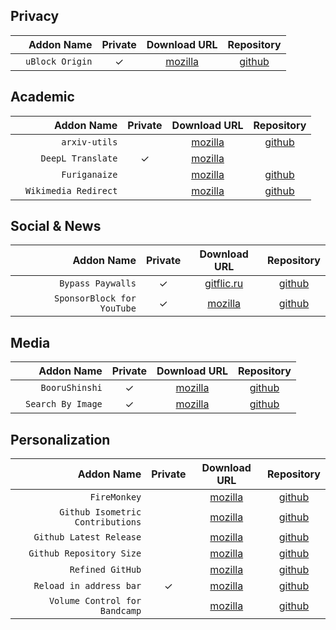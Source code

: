 ## Privacy
| | Addon Name | Private | Download URL | Repository |
|-| ---: | :---: | :---: | :---: |
| |`uBlock Origin`|✓|[mozilla](https://addons.mozilla.org/en-US/firefox/addon/ublock-origin/)|[github](https://github.com/gorhill/uBlock)|

## Academic
| | Addon Name | Private | Download URL | Repository |
|-| ---: | :---: | :---: | :---: |
| |`arxiv-utils`||[mozilla](https://addons.mozilla.org/en-US/firefox/addon/arxiv-utils/)|[github](https://github.com/j3soon/arxiv-utils)|
| |`DeepL Translate`|✓|[mozilla](https://addons.mozilla.org/en-US/firefox/addon/deepl-translate/)||
| |`Furiganaize`||[mozilla](https://addons.mozilla.org/en-US/firefox/addon/furiganaize/)|[github](https://github.com/kuanyui/Furiganaize)|
| |`Wikimedia Redirect`||[mozilla](https://addons.mozilla.org/en-GB/firefox/addon/wikipedia-mobile-version/)|[github](https://github.com/beingmrkenny/WikimediaRedirect)|

## Social & News
| | Addon Name | Private | Download URL | Repository |
|-| ---: | :---: | :---: | :---: |
| |`Bypass Paywalls`|✓|[gitflic.ru](https://gitflic.ru/project/magnolia1234/bpc_uploads)|[github](https://github.com/bpc-clone/bypass-paywalls-firefox-clean)|
| |`SponsorBlock for YouTube`|✓|[mozilla](https://addons.mozilla.org/en-US/firefox/addon/sponsorblock/)|[github](https://github.com/ajayyy/SponsorBlock)|

## Media
| | Addon Name | Private | Download URL | Repository |
|-| ---: | :---: | :---: | :---: |
| |`BooruShinshi`|✓|[mozilla](https://addons.mozilla.org/en-US/firefox/addon/booru-shinshi/)|[github](https://github.com/kuanyui/BooruShinshi)|
| |`Search By Image`|✓|[mozilla](https://addons.mozilla.org/en-US/firefox/addon/search_by_image/)|[github](https://github.com/dessant/search-by-image)|


## Personalization
| | Addon Name | Private | Download URL | Repository |
|-| ---: | :---: | :---: | :---: |
| |`FireMonkey`||[mozilla](https://addons.mozilla.org/en-US/firefox/addon/firemonkey/)|[github](https://github.com/erosman/support/tree/FireMonkey)|
| |`Github Isometric Contributions`||[mozilla](https://addons.mozilla.org/en-US/firefox/addon/github-isometric-contributions/)|[github](https://github.com/jasonlong/isometric-contributions/)|
| |`Github Latest Release`||[mozilla](https://addons.mozilla.org/en-US/firefox/addon/github-latest-release/)|[github](https://github.com/dword-design/github-latest-release)|
| |`Github Repository Size`||[mozilla](https://addons.mozilla.org/en-US/firefox/addon/deetss-github-repo-size/)|[github](https://github.com/Deetss/github-repo-size)|
| |`Refined GitHub`||[mozilla](https://addons.mozilla.org/en-US/firefox/addon/refined-github-/)|[github](https://github.com/refined-github/refined-github)|
| |`Reload in address bar`|✓|[mozilla](https://addons.mozilla.org/en-US/firefox/addon/reload-in-address-bar/)|[github](https://github.com/trubens/reloadInAddressBarExtension)|
| |`Volume Control for Bandcamp`||[mozilla](https://addons.mozilla.org/en-US/firefox/addon/bandcamp-player-volume-control)|[github](https://github.com/butterknight/bandcamp-volume-control)|
